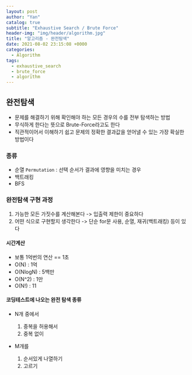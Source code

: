 ```yaml
---
layout: post
author: "Yan"
catalog: true
subtitle: "Exhaustive Search / Brute Force"
header-img: "img/header/algorithm.jpg"
title: "알고리즘 - 완전탐색"
date: 2021-08-02 23:15:08 +0000
categories:
  - Algorithm
tags:
  - exhaustive_search
  - brute_force
  - algorithm
---
```


## 완전탐색

- 문제를 해결하기 위해 확인해야 하는 모든 경우의 수를 전부 탐색하는 방법
- 무식하게 한다는 뜻으로 Brute-Force라고도 한다
- 직관적이어서 이해하기 쉽고 문제의 정확한 결과값을 얻어낼 수 있는 가장 확실한 방법이다

### 종류

- 순열 `Permutation` : 선택 순서가 결과에 영향을 미치는 경우
- 백트래킹
- BFS

### 완전탐색 구현 과정

1. 가능한 모든 가짓수를 계산해본다 -> 입출력 제한이 중요하다
2. 어떤 식으로 구현할지 생각한다 -> 단순 for문 사용, 순열, 재귀(백트래킹) 등이 있다

#### 시간계산

- 보통 1억번의 연산 == 1초
- O(N) : 1억
- O(NlogN) : 5백만
- O(N^2) : 1만
- O(N!) : 11

#### 코딩테스트에 나오는 완전 탐색 종류

- N개 중에서 
    1. 중복을 허용해서
    2. 중복 없이

- M개를
    1. 순서있게 나열하기
    2. 고르기
